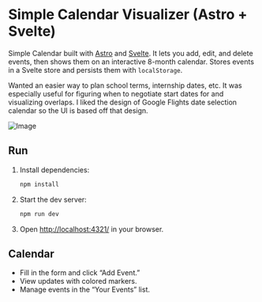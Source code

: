 # Simple Calendar Visualizer (Astro + Svelte)

Simple Calendar built with [Astro](https://astro.build/) and [Svelte](https://svelte.dev/). It lets you add, edit, and delete events, then shows them on an interactive 8-month calendar. Stores events in a Svelte store and persists them with `localStorage`.

Wanted an easier way to plan school terms, internship dates, etc. It was especially useful for figuring when to negotiate start dates for and visualizing overlaps. I liked the design of Google Flights date selection calendar so the UI is based off that design.

![Image](https://github.com/user-attachments/assets/f2c6c47d-b6f4-449b-9427-e292044c05d8)

## Run

1. Install dependencies:
   ```bash
   npm install
   ```
2. Start the dev server:
   ```bash
   npm run dev
   ```
3. Open [http://localhost:4321/](http://localhost:4321/) in your browser. 

## Calendar

- Fill in the form and click “Add Event.”  
- View updates with colored markers.  
- Manage events in the “Your Events” list.  
